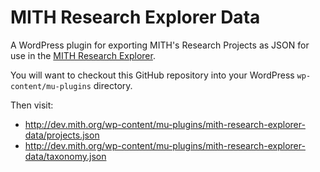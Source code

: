 # MITH Research Explorer Data

A WordPress plugin for exporting MITH's Research Projects as JSON
for use in the [MITH Research Explorer]. 

You will want to checkout this GitHub repository into your 
WordPress `wp-content/mu-plugins` directory.

Then visit:

* http://dev.mith.org/wp-content/mu-plugins/mith-research-explorer-data/projects.json
* http://dev.mith.org/wp-content/mu-plugins/mith-research-explorer-data/taxonomy.json

[MITH Research Explorer]: https://github.com/umd-mith/mith-research-explorer
